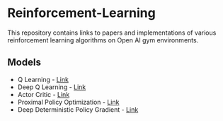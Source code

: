 # Reinforcement-Learning

This repository contains links to papers and implementations of various reinforcement learning algorithms on Open AI gym environments.

## Models
 - Q Learning - [Link](/Q_Learning/)
 - Deep Q Learning - [Link](/Deep_Q_Learning/)
 - Actor Critic - [Link](/Actor_Critic/)
 - Proximal Policy Optimization - [Link](/Proximal_Policy_Optimization/)
 - Deep Deterministic Policy Gradient - [Link](/Deep_Deterministic_Policy_Gradient/)
